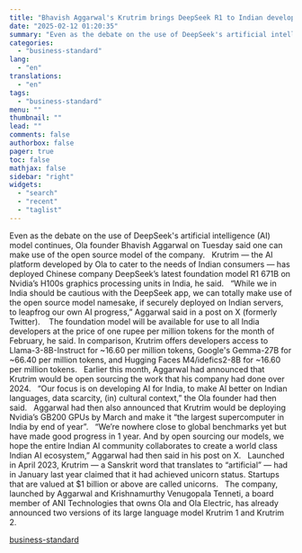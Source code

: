 ```yaml
---
title: "Bhavish Aggarwal's Krutrim brings DeepSeek R1 to Indian developers"
date: "2025-02-12 01:20:35"
summary: "Even as the debate on the use of DeepSeek's artificial intelligence (AI) model continues, Ola founder Bhavish Aggarwal on Tuesday said one can make use of the open source model of the company. Krutrim — the AI platform developed by Ola to cater to the needs of Indian consumers —..."
categories:
  - "business-standard"
lang:
  - "en"
translations:
  - "en"
tags:
  - "business-standard"
menu: ""
thumbnail: ""
lead: ""
comments: false
authorbox: false
pager: true
toc: false
mathjax: false
sidebar: "right"
widgets:
  - "search"
  - "recent"
  - "taglist"
---
```


Even as the debate on the use of DeepSeek's artificial intelligence (AI) model continues, Ola founder Bhavish Aggarwal on Tuesday said one can make use of the open source model of the company.
 
Krutrim — the AI platform developed by Ola to cater to the needs of Indian consumers — has deployed Chinese company DeepSeek’s latest foundation model R1 671B on Nvidia’s H100s graphics processing units in India, he said.
 
“While we in India should be cautious with the DeepSeek app, we can totally make use of the open source model namesake, if securely deployed on Indian servers, to leapfrog our own AI progress,” Aggarwal said in a post on X (formerly Twitter). 
 
The foundation model will be available for use to all India developers at the price of one rupee per million tokens for the month of February, he said. In comparison, Krutrim offers developers access to Llama-3-8B-Instruct for ~16.60 per million tokens, Google's Gemma-27B for ~66.40 per million tokens, and Hugging Faces M4/idefics2-8B for ~16.60 per million tokens.
 
Earlier this month, Aggarwal had announced that Krutrim would be open sourcing the work that his company had done over 2024.
 
“Our focus is on developing AI for India, to make AI better on Indian languages, data scarcity, (in) cultural context,” the Ola founder had then said.
 
Aggarwal had then also announced that Krutrim would be deploying Nvidia’s GB200 GPUs by March and make it “the largest supercomputer in India by end of year”.
 
“We’re nowhere close to global benchmarks yet but have made good progress in 1 year. And by open sourcing our models, we hope the entire Indian AI community collaborates to create a world class Indian AI ecosystem,” Aggarwal had then said in his post on X.
 
Launched in April 2023, Krutrim — a Sanskrit word that translates to “artificial” — had in January last year claimed that it had achieved unicorn status. Startups that are valued at $1 billion or above are called unicorns.
 
The company, launched by Aggarwal and Krishnamurthy Venugopala Tenneti, a board member of ANI Technologies that owns Ola and Ola Electric, has already announced two versions of its large language model Krutrim 1 and Krutrim 2.

[business-standard](https://www.business-standard.com/companies/start-ups/krutrim-deploys-deepseek-s-r1-model-for-indian-developers-says-aggarwal-125021101894_1.html)
